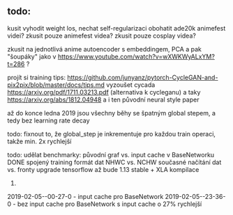 ## todo:
kusit vyhodit weight los, nechat self-regularizaci
obohatit ade20k animefest videi? 
zkusit pouze animefest videa?
zkusit pouze cosplay videa?

zkusit na jednotlivá anime autoencoder s embeddingem, PCA a pak "šoupáky" jako v https://www.youtube.com/watch?v=wXWKWyALxYM?t=286 ?

projít si training tips: https://github.com/junyanz/pytorch-CycleGAN-and-pix2pix/blob/master/docs/tips.md
vyzoušet cycada https://arxiv.org/pdf/1711.03213.pdf (alternativa k cycleganu)
a taky https://arxiv.org/abs/1812.04948
a i ten původní neural style paper

až do konce ledna 2019 jsou všechny běhy se špatným global stepem, a tedy bez learning rate decay 

todo: fixnout to, že global_step je inkrementuje pro každou train operaci, takže min. 2x rychlejší

todo: udělat benchmarky:
původní graf vs. input cache v BaseNetworku DONE
spojený training
formát dat NHWC vs. NCHW
současné načítání dat vs. fronty
upgrade tensorflow až bude 1.13 stable + XLA kompilace

1.
2019-02-05--00-27-0 - input cache pro BaseNetwork
2019-02-05--23-36-0 - bez input cache pro BaseNetwork
s input cache o 27% rychlejší

